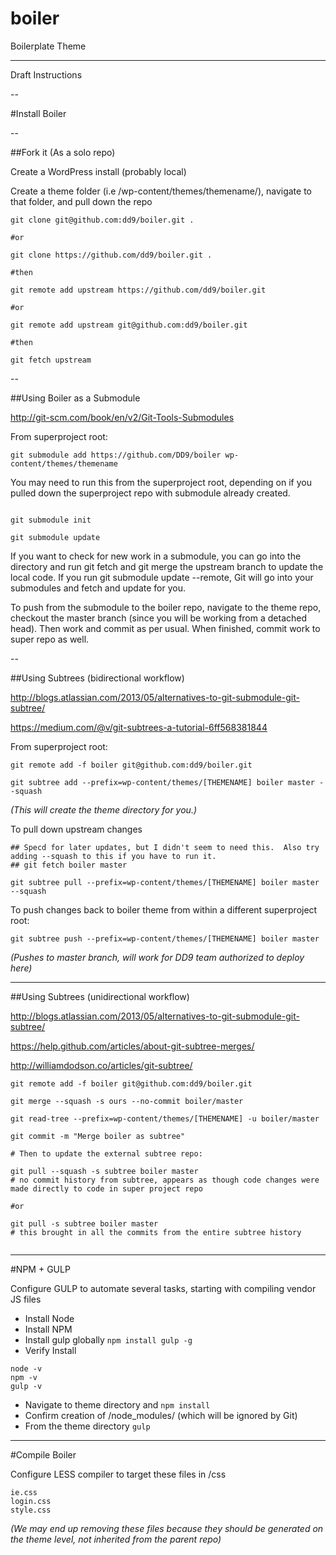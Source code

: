 # boiler
Boilerplate Theme

----
Draft Instructions

--

#Install Boiler

--

##Fork it (As a solo repo)

Create a WordPress install (probably local)

Create a theme folder (i.e /wp-content/themes/themename/), navigate to that folder, and pull down the repo

```
git clone git@github.com:dd9/boiler.git .

#or

git clone https://github.com/dd9/boiler.git .

#then

git remote add upstream https://github.com/dd9/boiler.git

#or

git remote add upstream git@github.com:dd9/boiler.git

#then

git fetch upstream

```


--

##Using Boiler as a Submodule

http://git-scm.com/book/en/v2/Git-Tools-Submodules

From superproject root: 

```
git submodule add https://github.com/DD9/boiler wp-content/themes/themename

```


You may need to run this from the superproject root, depending on if you pulled down the superproject repo with submodule already created.

```

git submodule init

git submodule update

```

If you want to check for new work in a submodule, you can go into the directory and run git fetch and git merge the upstream branch to update the local code.  If you run git submodule update --remote, Git will go into your submodules and fetch and update for you.

To push from the submodule to the boiler repo, navigate to the theme repo, checkout the master branch (since you will be working from a detached head).  Then work and commit as per usual.  When finished, commit work to super repo as well.



--

##Using Subtrees (bidirectional workflow)

http://blogs.atlassian.com/2013/05/alternatives-to-git-submodule-git-subtree/

https://medium.com/@v/git-subtrees-a-tutorial-6ff568381844

From superproject root: 

```
git remote add -f boiler git@github.com:dd9/boiler.git

git subtree add --prefix=wp-content/themes/[THEMENAME] boiler master --squash

```

*(This will create the theme directory for you.)*

To pull down upstream changes

```
## Specd for later updates, but I didn't seem to need this.  Also try adding --squash to this if you have to run it.
## git fetch boiler master 

git subtree pull --prefix=wp-content/themes/[THEMENAME] boiler master --squash

```


To push changes back to boiler theme from within a different superproject root:

```
git subtree push --prefix=wp-content/themes/[THEMENAME] boiler master
```

*(Pushes to master branch, will work for DD9 team authorized to deploy here)*

---

##Using Subtrees (unidirectional workflow)

http://blogs.atlassian.com/2013/05/alternatives-to-git-submodule-git-subtree/

https://help.github.com/articles/about-git-subtree-merges/

http://williamdodson.co/articles/git-subtree/

```
git remote add -f boiler git@github.com:dd9/boiler.git

git merge --squash -s ours --no-commit boiler/master

git read-tree --prefix=wp-content/themes/[THEMENAME] -u boiler/master

git commit -m "Merge boiler as subtree"

# Then to update the external subtree repo:

git pull --squash -s subtree boiler master
# no commit history from subtree, appears as though code changes were made directly to code in super project repo

#or

git pull -s subtree boiler master 
# this brought in all the commits from the entire subtree history


```




---



#NPM + GULP

Configure GULP to automate several tasks, starting with compiling vendor JS files

- Install Node 
- Install NPM 
- Install gulp globally `npm install gulp -g`
- Verify Install

```
node -v
npm -v
gulp -v
```

- Navigate to theme directory and `npm install`
- Confirm creation of /node_modules/ (which will be ignored by Git)
- From the theme directory `gulp`


---

#Compile Boiler

Configure LESS compiler to target these files in /css

```
ie.css
login.css
style.css
```


*(We may end up removing these files because they should be generated on the theme level, not inherited from the parent repo)*




